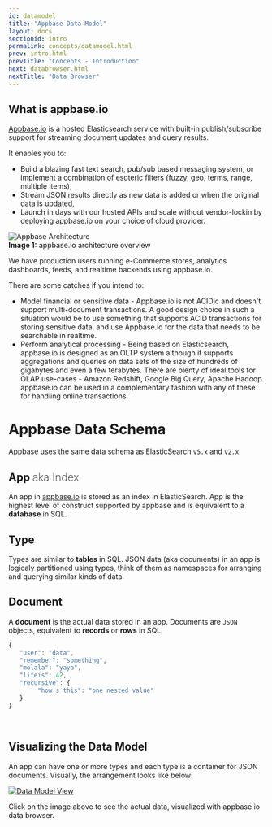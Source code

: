 ```yaml
---
id: datamodel
title: "Appbase Data Model"
layout: docs
sectionid: intro
permalink: concepts/datamodel.html
prev: intro.html
prevTitle: "Concepts - Introduction"
next: databrowser.html
nextTitle: "Data Browser"
---
```


## What is appbase.io

[Appbase.io](https://appbase.io) is a hosted Elasticsearch service with built-in publish/subscribe support for streaming document updates and query results.

It enables you to:  

* Build a blazing fast text search, pub/sub based messaging system, or implement a combination of esoteric filters (fuzzy, geo, terms, range, multiple items),
* Stream JSON results directly as new data is added or when the original data is updated,
* Launch in days with our hosted APIs and scale without vendor-lockin by deploying appbase.io on your choice of cloud provider.

![Appbase Architecture](https://i.imgur.com/iJpqtks.png?1)  
**Image 1:** appbase.io architecture overview

We have production users running e-Commerce stores, analytics dashboards, feeds, and realtime backends using appbase.io.

There are some catches if you intend to:  

* Model financial or sensitive data - Appbase.io is not ACIDic and doesn't support multi-document transactions. A good design choice in such a situation would be to use something that supports ACID transactions for storing sensitive data, and use Appbase.io for the data that needs to be searchable in realtime.
* Perform analytical processing - Being based on Elasticsearch, appbase.io is designed as an OLTP system although it supports aggregations and queries on data sets of the size of hundreds of gigabytes and even a few terabytes. There are plenty of ideal tools for OLAP use-cases - Amazon Redshift, Google Big Query, Apache Hadoop. appbase.io can be used in a complementary fashion with any of these for handling online transactions.


# Appbase Data Schema

Appbase uses the same data schema as ElasticSearch `v5.x` and `v2.x`.

## App <span style="font-weight: 200;">aka Index</span>

An app in [appbase.io](https://appbase.io) is stored as an index in ElasticSearch. App is the highest level of construct supported by appbase and is equivalent to a **database** in SQL.

## Type

Types are similar to **tables** in SQL. JSON data (aka documents) in an app is logicaly partitioned using types, think of them as namespaces for arranging and querying similar kinds of data.

## Document

A **document** is the actual data stored in an app. Documents are ``JSON`` objects, equivalent to **records** or **rows** in SQL.

```js
{
   "user": "data",
   "remember": "something",
   "molala": "yaya",
   "lifeis": 42,
   "recursive": {
   		"how's this": "one nested value"
   }
}
```
<br>

## Visualizing the Data Model

An app can have one or more types and each type is a container for JSON documents. Visually, the arrangement looks like below:

[![Data Model View](https://i.imgur.com/wQ7kvTj.png)](https://opensource.appbase.io/dejavu/live/#?input_state=XQAAAAJyAQAAAAAAAAA9iIqnY-B2BnTZGEQz6wkFsnR3mLY6qp78UrdyiX4kf3rJXqxmkCAfGPRGyyY4NGU7xDzBus7B3hXJNG4yyaH1H8guySgP4Wo-ZoNcdRwQLUR0z6eRlUmgmT3EhyDSjc2FAfNrp-UQUzBSnnBhUAyhUc5rRuJyHSzSRV3a7TCE0Kd0o7yFwt-ipsw76R6tWjdWWcUyRSNy1GB4J7q98DAmFVqpjdXO37X35pXONcdFgA4urdMJ5Q2oh_uG1Wf-mubQFDVcFYBy16t61GMMPqMmP_hyRVIOFI-kkHGSn0CWT8Iw1uS7K6C38TKBcr7Z2hjCiU3GHOVD2LhwKjDSrwV33ZTqcTd_Rh2ZWdSlokfaXOZmfVU7EcpaQjtZEEEat9eXD9UpGpX_ov1vAA)

Click on the image above to see the actual data, visualized with appbase.io data browser.
